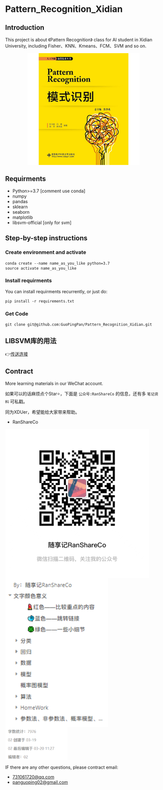 # Pattern_Recognition_Xidian

## Introduction
This project is about 《Pattern Recognition》 class for AI student in Xidian University, including Fisher、KNN、Kmeans、FCM、SVM and so on.

<div align="center"><img src="demo/3.png" height="360" /></div> 

## Requirments
- Python>=3.7 [comment use conda]
- numpy
- pandas
- sklearn
- seaborn
- matplotlib
- libsvm-official [only for svm]

## Step-by-step instructions

### Create environment and activate
```
conda create --name name_as_you_like python=3.7
source activate name_as_you_like
```
### Install requirments
You can install requirments recurrently, or just do:
```
pip install -r requirements.txt
```
### Get Code
```
git clone git@github.com:GuoPingPan/Pattern_Recognition_Xidian.git
```

## LIBSVM库的用法

👉[传送连接](https://www.yuque.com/docs/share/74c020fb-4e06-4902-9530-0f563731dba2?#)

## Contract
More learning materials in our WeChat account.

如果可以的话麻烦点个Star⭐，下面是 `公众号:RanShareCo` 的信息，还有多 `笔记资料` 可私戳。

同为XDUer，希望能给大家带来帮助。

- RanShareCo

<img src="demo/微信图片_20220322181553.jpg" align="center" height="480" />       <img src="demo/1.png" align="center" height="480" /> <img src="demo/2.png" align="center" width="200" />

IF there are any other questions, please contract email:
- 731061720@qq.com
- panguoping02@gmail.com

